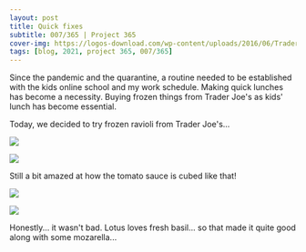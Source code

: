 ```yaml
---
layout: post
title: Quick fixes
subtitle: 007/365 | Project 365
cover-img: https://logos-download.com/wp-content/uploads/2016/06/Trader_Joes_logo_wordmark.png
tags: [blog, 2021, project 365, 007/365]
---
```

Since the pandemic and the quarantine, a routine needed to be established with the kids online school and my work schedule.  Making quick lunches has become a necessity. Buying frozen things from Trader Joe's as kids' lunch has become essential.

Today, we decided to try frozen ravioli from Trader Joe's...

<p class="post-img-wrap">
  <img src="https://live.staticflickr.com/65535/50810754798_1e0dfc41e6_h.jpg">
</p>
<p class="post-img-wrap">
  <img src="https://live.staticflickr.com/65535/50813149547_a49c8554f0_h.jpg">
</p>
Still a bit amazed at how the tomato sauce is cubed like that!
<p class="post-img-wrap">
  <img src="https://live.staticflickr.com/65535/50812306143_1d7c649d5d_b.jpg">
</p>
<p class="post-img-wrap">
  <img src="https://live.staticflickr.com/65535/50813167522_7232275a65_b.jpg">
</p>

Honestly... it wasn't bad. Lotus loves fresh basil... so that made it quite good along with some mozarella... 

